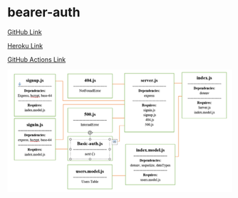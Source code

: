 # bearer-auth

[GitHub Link](https://github.com/Ahmad-Tayseer/bearer-auth)

[Heroku Link](https://ahmad-bearer-auth.herokuapp.com/)

[GitHub Actions Link](https://github.com/Ahmad-Tayseer/bearer-auth/actions)

![](./Screenshot_11.png)